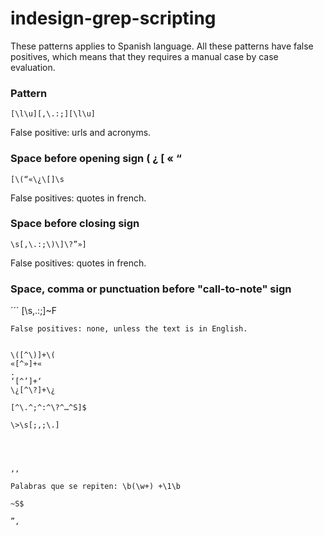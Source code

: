 # indesign-grep-scripting
These patterns applies to Spanish language.
All these patterns have false positives, which means that they requires a manual case by case evaluation. 

### Pattern <word><puntuation><word>
```
[\l\u][,\.:;][\l\u]
```
False positive: urls and acronyms.

### Space before opening sign ( ¿ [ « “
```
[\(“«\¿\[]\s
```
False positives: quotes in french.

### Space before closing sign
```
\s[,\.:;\)\]\?”»]
``` 
False positives: quotes in french.

### Space, comma or punctuation before "call-to-note" sign
´´´
[\s,\.:;]~F
```
False positives: none, unless the text is in English.


\([^\)]+\(
«[^»]+«
.
‘[^’]+‘
\¿[^\?]+\¿

[^\.^;^:^\?^…^S]$

\>\s[;,;\.]




,,

Palabras que se repiten: \b(\w+) +\1\b

~S$

”,
